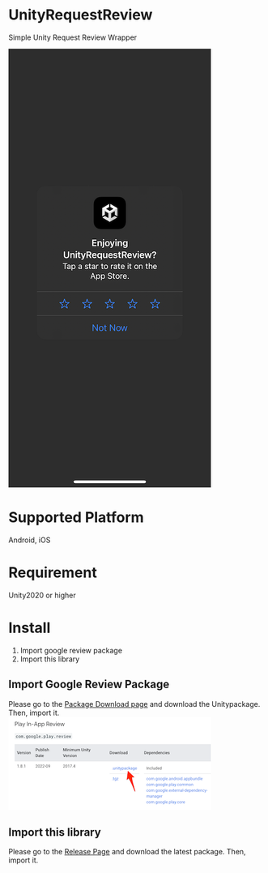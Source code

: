 # UnityRequestReview
Simple Unity Request Review Wrapper

![Preview](https://github.com/sanukin39/UnityRequestReview/blob/main/images/preview.PNG)

# Supported Platform
Android, iOS

# Requirement
Unity2020 or higher
# Install
1. Import google review package
2. Import this library

## Import Google Review Package
Please go to the [Package Download page](https://developers.google.com/unity/archive#play_in-app_review) and download the Unitypackage. Then, import it.
![Preview](https://github.com/sanukin39/UnityRequestReview/blob/main/images/downloadpackage.png)

## Import this library
Please go to the [Release Page](https://github.com/sanukin39/UnityRequestReview/releases) and download the latest package. Then, import it.

